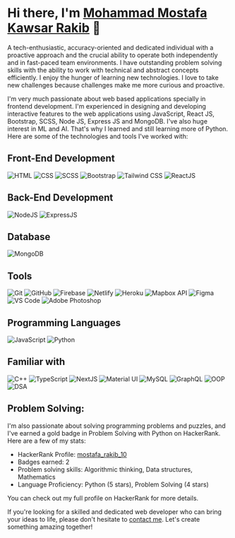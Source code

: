 # Hi there, I'm [Mohammad Mostafa Kawsar Rakib](https://yourwebsite.com) 👋

A tech-enthusiastic, accuracy-oriented and dedicated individual with a proactive approach and the crucial ability to operate both independently and in fast-paced team environments. I have outstanding problem solving skills with the ability to work with technical and abstract concepts efficiently. I enjoy the hunger of learning new technologies. I love to take new challenges because challenges make me more curious and proactive.

I'm very much passionate about web based applications specially in frontend development. I'm experienced in designing and developing interactive features to the web applications using JavaScript, React JS, Bootstrap, SCSS, Node JS, Express JS and MongoDB. I've also huge interest in ML and AI. That's why I learned and still learning more of Python. Here are some of the technologies and tools I've worked with:

## Front-End Development

![HTML](https://img.shields.io/badge/-HTML-black?style=flat-square&logo=html5)
![CSS](https://img.shields.io/badge/-CSS-black?style=flat-square&logo=css3)
![SCSS](https://img.shields.io/badge/-SCSS-black?style=flat-square&logo=sass)
![Bootstrap](https://img.shields.io/badge/-Bootstrap-black?style=flat-square&logo=bootstrap)
![Tailwind CSS](https://img.shields.io/badge/-Tailwind_CSS-black?style=flat-square&logo=tailwind-css)
![ReactJS](https://img.shields.io/badge/-ReactJS-black?style=flat-square&logo=react)

## Back-End Development

![NodeJS](https://img.shields.io/badge/-NodeJS-black?style=flat-square&logo=node.js)
![ExpressJS](https://img.shields.io/badge/-ExpressJS-black?style=flat-square&logo=express)

## Database

![MongoDB](https://img.shields.io/badge/-MongoDB-black?style=flat-square&logo=mongodb)

## Tools

![Git](https://img.shields.io/badge/-Git-black?style=flat-square&logo=git)
![GitHub](https://img.shields.io/badge/-GitHub-black?style=flat-square&logo=github)
![Firebase](https://img.shields.io/badge/-Firebase-black?style=flat-square&logo=firebase)
![Netlify](https://img.shields.io/badge/-Netlify-black?style=flat-square&logo=netlify)
![Heroku](https://img.shields.io/badge/-Heroku-black?style=flat-square&logo=heroku)
![Mapbox API](https://img.shields.io/badge/-Mapbox_API-black?style=flat-square&logo=mapbox)
![Figma](https://img.shields.io/badge/-Figma-black?style=flat-square&logo=figma)
![VS Code](https://img.shields.io/badge/-VS_Code-black?style=flat-square&logo=visual-studio-code)
![Adobe Photoshop](https://img.shields.io/badge/-Adobe_Photoshop-black?style=flat-square&logo=adobe-photoshop)

## Programming Languages

![JavaScript](https://img.shields.io/badge/-JavaScript-black?style=flat-square&logo=javascript)
![Python](https://img.shields.io/badge/-Python-black?style=flat-square&logo=python)

## Familiar with

![C++](https://img.shields.io/badge/-C++-black?style=flat-square&logo=cplusplus)
![TypeScript](https://img.shields.io/badge/-TypeScript-black?style=flat-square&logo=typescript)
![NextJS](https://img.shields.io/badge/-NextJS-black?style=flat-square&logo=next.js)
![Material UI](https://img.shields.io/badge/-Material_UI-black?style=flat-square&logo=material-ui)
![MySQL](https://img.shields.io/badge/-MySQL-black?style=flat-square&logo=mysql)
![GraphQL](https://img.shields.io/badge/-GraphQL-E10098?logo=graphql&logoColor=white&style=flat)
![OOP](https://img.shields.io/badge/-OOP-008000?logo=c%2B%2B&logoColor=white&style=flat)
![DSA](https://img.shields.io/badge/-DSA-008000?logo=data:image/png;base64,iVBORw0KGgoAAAANSUhEUgAAAA4AAAAOCAQAAAC1QeVaAAAAB3RJTUUH4gMUDTYtjKlP8gAAAAlwSFlzAAALEwAACxMBAJqcGAAAAARnQU1BAACxjwv8YQUAAAA8SURBVHjaYvz//z8DMAQAFf6FfgU6yAAAZRAAcAQgOGwAAHaGp8r/3DRqAAAAAElFTkSuQmCC&logoColor=white&style=flat)

## Problem Solving:

I'm also passionate about solving programming problems and puzzles, and I've earned a gold badge in Problem Solving with Python on HackerRank. Here are a few of my stats:

- HackerRank Profile: [mostafa_rakib_10](https://www.hackerrank.com/mostafa_rakib_10)
- Badges earned: 2
- Problem solving skills: Algorithmic thinking, Data structures, Mathematics
- Language Proficiency: Python (5 stars), Problem Solving (4 stars)

You can check out my full profile on HackerRank for more details.


If you're looking for a skilled and dedicated web developer who can bring your ideas to life, please don't hesitate to [contact me](mailto:mostafa.rakib.10@gmail.com). Let's create something amazing together!
